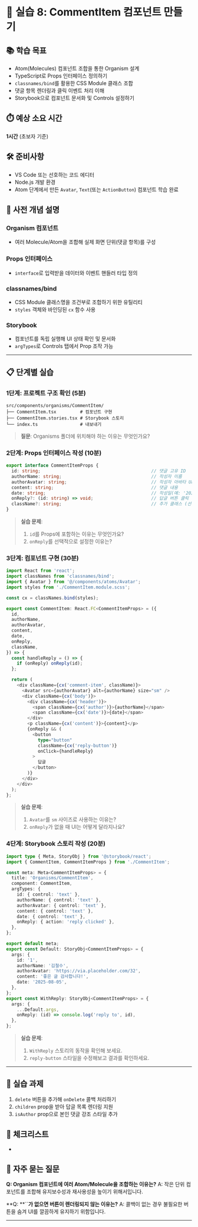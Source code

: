 # 🎯 실습 8: CommentItem 컴포넌트 만들기

## 📚 학습 목표

* Atom(Molecules) 컴포넌트 조합을 통한 Organism 설계
* TypeScript로 Props 인터페이스 정의하기
* `classnames/bind`를 활용한 CSS Module 클래스 조합
* 댓글 항목 렌더링과 클릭 이벤트 처리 이해
* Storybook으로 컴포넌트 문서화 및 Controls 설정하기

## ⏱️ 예상 소요 시간

**1시간** (초보자 기준)

## 🛠️ 준비사항

* VS Code 또는 선호하는 코드 에디터
* Node.js 개발 환경
* Atom 단계에서 만든 `Avatar`, `Text`(또는 `ActionButton`) 컴포넌트 학습 완료

## 📘 사전 개념 설명

### Organism 컴포넌트

* 여러 Molecule/Atom을 조합해 실제 화면 단위(댓글 항목)를 구성

### Props 인터페이스

* `interface`로 입력받을 데이터와 이벤트 핸들러 타입 정의

### classnames/bind

* CSS Module 클래스명을 조건부로 조합하기 위한 유틸리티
* `styles` 객체와 바인딩된 `cx` 함수 사용

### Storybook

* 컴포넌트를 독립 실행해 UI 상태 확인 및 문서화
* `argTypes`로 Controls 탭에서 Prop 조작 가능

---

## 📋 단계별 실습

### 1단계: 프로젝트 구조 확인 (5분)

```
src/components/organisms/CommentItem/
├── CommentItem.tsx         # 컴포넌트 구현
├── CommentItem.stories.tsx # Storybook 스토리
└── index.ts                # 내보내기
```

> **질문**: Organisms 폴더에 위치해야 하는 이유는 무엇인가요?

### 2단계: Props 인터페이스 작성 (10분)

```typescript
export interface CommentItemProps {
  id: string;                                          // 댓글 고유 ID
  authorName: string;                                  // 작성자 이름
  authorAvatar: string;                                // 작성자 아바타 URL
  content: string;                                     // 댓글 내용
  date: string;                                        // 작성일(예: '2025-08-05')
  onReply?: (id: string) => void;                      // 답글 버튼 클릭 콜백
  className?: string;                                  // 추가 클래스 (선택)
}
```

> **실습 문제**:
>
> 1. `id`를 Props에 포함하는 이유는 무엇인가요?
> 2. `onReply`를 선택적으로 설정한 이유는?

### 3단계: 컴포넌트 구현 (30분)

```typescript
import React from 'react';
import classNames from 'classnames/bind';
import { Avatar } from '@/components/atoms/Avatar';
import styles from './CommentItem.module.scss';

const cx = classNames.bind(styles);

export const CommentItem: React.FC<CommentItemProps> = ({
  id,
  authorName,
  authorAvatar,
  content,
  date,
  onReply,
  className,
}) => {
  const handleReply = () => {
    if (onReply) onReply(id);
  };

  return (
    <div className={cx('comment-item', className)}>
      <Avatar src={authorAvatar} alt={authorName} size="sm" />
      <div className={cx('body')}>
        <div className={cx('header')}>
          <span className={cx('author')}>{authorName}</span>
          <span className={cx('date')}>{date}</span>
        </div>
        <p className={cx('content')}>{content}</p>
        {onReply && (
          <button
            type="button"
            className={cx('reply-button')}
            onClick={handleReply}
          >
            답글
          </button>
        )}
      </div>
    </div>
  );
};
```

> **실습 문제**:
>
> 1. `Avatar`를 `sm` 사이즈로 사용하는 이유는?
> 2. `onReply`가 없을 때 UI는 어떻게 달라지나요?

### 4단계: Storybook 스토리 작성 (20분)

```typescript
import type { Meta, StoryObj } from '@storybook/react';
import { CommentItem, CommentItemProps } from './CommentItem';

const meta: Meta<CommentItemProps> = {
  title: 'Organisms/CommentItem',
  component: CommentItem,
  argTypes: {
    id: { control: 'text' },
    authorName: { control: 'text' },
    authorAvatar: { control: 'text' },
    content: { control: 'text' },
    date: { control: 'text' },
    onReply: { action: 'reply clicked' },
  },
};

export default meta;
export const Default: StoryObj<CommentItemProps> = {
  args: {
    id: '1',
    authorName: '김철수',
    authorAvatar: 'https://via.placeholder.com/32',
    content: '좋은 글 감사합니다!',
    date: '2025-08-05',
  },
};
export const WithReply: StoryObj<CommentItemProps> = {
  args: {
    ...Default.args,
    onReply: (id) => console.log('reply to', id),
  },
};
```

> **실습 문제**:
>
> 1. `WithReply` 스토리의 동작을 확인해 보세요.
> 2. `reply-button` 스타일을 수정해보고 결과를 확인하세요.

---

## 🎯 실습 과제

1. `delete` 버튼을 추가해 `onDelete` 콜백 처리하기
2. `children` prop을 받아 답글 목록 렌더링 지원
3. `isAuthor` prop으로 본인 댓글 강조 스타일 추가

## 📝 체크리스트

*

## 🤔 자주 묻는 질문

**Q: Organism 컴포넌트에 여러 Atom/Molecule을 조합하는 이유는?**
A: 작은 단위 컴포넌트를 조합해 유지보수성과 재사용성을 높이기 위해서입니다.

\*\*Q: \*\*\`\`**가 없으면 버튼이 렌더링되지 않는 이유는?**
A: 콜백이 없는 경우 불필요한 버튼을 숨겨 UI를 깔끔하게 유지하기 위함입니다.

---
